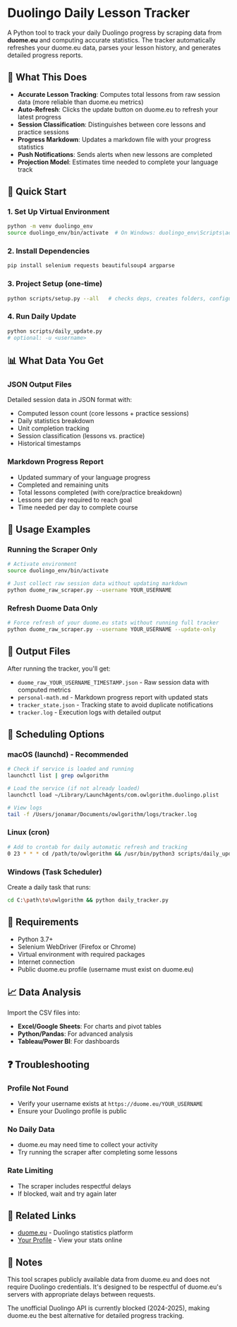 # Duolingo Daily Lesson Tracker

A Python tool to track your daily Duolingo progress by scraping data from **duome.eu** and computing accurate statistics. The tracker automatically refreshes your duome.eu data, parses your lesson history, and generates detailed progress reports.

## 🎯 What This Does

- **Accurate Lesson Tracking**: Computes total lessons from raw session data (more reliable than duome.eu metrics)
- **Auto-Refresh**: Clicks the update button on duome.eu to refresh your latest progress
- **Session Classification**: Distinguishes between core lessons and practice sessions
- **Progress Markdown**: Updates a markdown file with your progress statistics
- **Push Notifications**: Sends alerts when new lessons are completed
- **Projection Model**: Estimates time needed to complete your language track

## 🚀 Quick Start

### 1. Set Up Virtual Environment
```bash
python -m venv duolingo_env
source duolingo_env/bin/activate  # On Windows: duolingo_env\Scripts\activate
```

### 2. Install Dependencies
```bash
pip install selenium requests beautifulsoup4 argparse
```

### 3. Project Setup (one-time)
```bash
python scripts/setup.py --all   # checks deps, creates folders, configures notifications
```

### 4. Run Daily Update
```bash
python scripts/daily_update.py
# optional: -u <username>
```

## 📊 What Data You Get

### JSON Output Files
Detailed session data in JSON format with:
- Computed lesson count (core lessons + practice sessions)
- Daily statistics breakdown
- Unit completion tracking
- Session classification (lessons vs. practice)
- Historical timestamps

### Markdown Progress Report
- Updated summary of your language progress
- Completed and remaining units
- Total lessons completed (with core/practice breakdown)
- Lessons per day required to reach goal
- Time needed per day to complete course

## 🔧 Usage Examples

### Running the Scraper Only
```bash
# Activate environment
source duolingo_env/bin/activate

# Just collect raw session data without updating markdown
python duome_raw_scraper.py --username YOUR_USERNAME
```

### Refresh Duome Data Only
```bash
# Force refresh of your duome.eu stats without running full tracker
python duome_raw_scraper.py --username YOUR_USERNAME --update-only
```

## 📁 Output Files

After running the tracker, you'll get:
- `duome_raw_YOUR_USERNAME_TIMESTAMP.json` - Raw session data with computed metrics
- `personal-math.md` - Markdown progress report with updated stats
- `tracker_state.json` - Tracking state to avoid duplicate notifications
- `tracker.log` - Execution logs with detailed output

## 🔁 Scheduling Options

### macOS (launchd) - Recommended
```bash
# Check if service is loaded and running
launchctl list | grep owlgorithm

# Load the service (if not already loaded)
launchctl load ~/Library/LaunchAgents/com.owlgorithm.duolingo.plist

# View logs
tail -f /Users/jonamar/Documents/owlgorithm/logs/tracker.log
```

### Linux (cron)
```bash
# Add to crontab for daily automatic refresh and tracking
0 23 * * * cd /path/to/owlgorithm && /usr/bin/python3 scripts/daily_update.py
```

### Windows (Task Scheduler)
Create a daily task that runs:
```bash
cd C:\path\to\owlgorithm && python daily_tracker.py
```

## 🔧️ Requirements

- Python 3.7+
- Selenium WebDriver (Firefox or Chrome)
- Virtual environment with required packages
- Internet connection
- Public duome.eu profile (username must exist on duome.eu)

## 📈 Data Analysis

Import the CSV files into:
- **Excel/Google Sheets**: For charts and pivot tables
- **Python/Pandas**: For advanced analysis
- **Tableau/Power BI**: For dashboards

## ❓ Troubleshooting

### Profile Not Found
- Verify your username exists at `https://duome.eu/YOUR_USERNAME`
- Ensure your Duolingo profile is public

### No Daily Data
- duome.eu may need time to collect your activity
- Try running the scraper after completing some lessons

### Rate Limiting
- The scraper includes respectful delays
- If blocked, wait and try again later

## 🔗 Related Links

- [duome.eu](https://duome.eu) - Duolingo statistics platform
- [Your Profile](https://duome.eu/jonamar) - View your stats online

## 📝 Notes

This tool scrapes publicly available data from duome.eu and does not require Duolingo credentials. It's designed to be respectful of duome.eu's servers with appropriate delays between requests.

The unofficial Duolingo API is currently blocked (2024-2025), making duome.eu the best alternative for detailed progress tracking. 